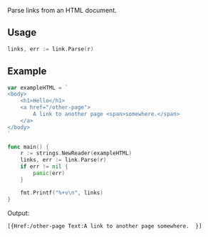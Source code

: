 Parse links from an HTML document.

## Usage
```go
links, err := link.Parse(r)
```

## Example
```go
var exampleHTML = `
<body>
	<h1>Hello</h1>
	<a href="/other-page">
		A link to another page <span>somewhere.</span>
	</a>
</body>
`

func main() {
	r := strings.NewReader(exampleHTML)
	links, err := link.Parse(r)
	if err != nil {
		panic(err)
	}

	fmt.Printf("%+v\n", links)
}
```
Output:
```
[{Href:/other-page Text:A link to another page somewhere.  }]
```